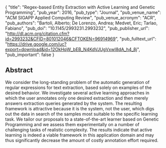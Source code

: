 {
  "title": "Regex-based Entity Extraction with Active Learning and Genetic Programming",
  "pub_year": 2016,
  "pub_type": "Journal",
  "pub_venue_name": "ACM SIGAPP Applied Computing Review",
  "pub_venue_acronym": "ACR",
  "pub_authors": "Bartoli, Alberto; De Lorenzo, Andrea; Medvet, Eric; Tarlao, Fabiano",
  "pub_doi": "10.1145/2993231.2993232",
  "pub_publisher_url": "http://dl.acm.org/citation.cfm?id=2993232&CFID=801012046&CFTOKEN=96914969",
  "pub_fulltext_url": "https://drive.google.com/uc?export=download&id=12OkHqW_bEB_N4KdVJUgVxwI8dA_h4_8j",
  "pub_important": false
}

## Abstract
We consider the long-standing problem of the automatic generation of regular expressions for text extraction, based solely on examples of the desired behavior. We investigate several active learning approaches in which the user annotates only one desired extraction and then merely answers extraction queries generated by the system. The resulting framework is attractive because it is the system, not the user, which digs out the data in search of the samples most suitable to the specific learning task. We tailor our proposals to a state-of-the-art learner based on Genetic Programming and we assess them experimentally on a number of challenging tasks of realistic complexity. The results indicate that active learning is indeed a viable framework in this application domain and may thus significantly decrease the amount of costly annotation effort required.
